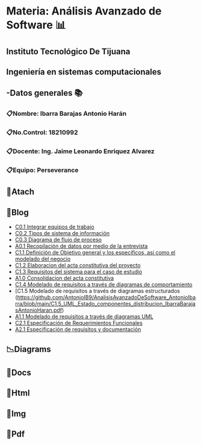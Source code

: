 # Materia: Análisis Avanzado de Software :bar_chart:

## Instituto Tecnológico De Tijuana
## Ingeniería en sistemas computacionales


## -Datos generales :books:
### :clipboard:Nombre: Ibarra Barajas Antonio Harán
### :clipboard:No.Control: 18210992
### :clipboard:Docente: Ing. Jaime Leonardo Enriquez Alvarez 
### :clipboard:Equipo: Perseverance



## :memo:Atach
## :memo:Blog
- [C0.1 Integrar equipos de trabajo](https://github.com/AntonioIB9/AnalisisAvanzadoDeSoftware_AntonioIbarra/blob/main/C0.1_IntegrarEquiposdeTrabajo_AntonioHar%C3%A1nIbarraBarajas.pdf)
- [C0.2 Tipos de sistema de información](https://github.com/AntonioIB9/AnalisisAvanzadoDeSoftware_AntonioIbarra/blob/main/C0.2_Tipo_de_Sistema_Desarrollar_AntonioHaranIbarraBarajas.pdf)
- [C0.3 Diagrama de flujo de proceso](https://github.com/AntonioIB9/AnalisisAvanzadoDeSoftware_AntonioIbarra/blob/main/C0.3_DiagramadeFlujo_Proceso_AntonioHaranIbarraBarajas.pdf) 
- [A0.1 Recopilación de datos por medio de la entrevista](https://github.com/AntonioIB9/AnalisisAvanzadoDeSoftware_AntonioIbarra/blob/main/A0.1_Interview_Compilation_AntonioHaranIbarraBarajas.pdf)
- [C1.1 Definición de Objetivo general y los especificos, asi como el modelado del negocio](https://github.com/AntonioIB9/AnalisisAvanzadoDeSoftware_AntonioIbarra/blob/main/C1.1_ObjetivosGenerales_especificos_AntonioHaranIbarraBarajas.pdf)
- [C1.2 Elaboracion del acta constitutiva del proyecto](https://github.com/AntonioIB9/AnalisisAvanzadoDeSoftware_AntonioIbarra/blob/main/C1.2_ActaConstitutiva_delProyecto_AntonioHar%C3%A1nIbarraBarajas.pdf)
- [C1.3 Requisitos del sistema para el caso de estudio](https://github.com/AntonioIB9/AnalisisAvanzadoDeSoftware_AntonioIbarra/blob/main/C1.3_Requisitos_del_sistema_AntonioHaranIbarraBarajas.pdf) 
- [A1.0 Consolidacion del acta constitutiva](https://github.com/AntonioIB9/AnalisisAvanzadoDeSoftware_AntonioIbarra/blob/main/A1.0_Consolidation_of_the_Constitutive_Act_IbarraBarajasAntonioHaran.pdf) 
- [C1.4 Modelado de requisitos a través de diagramas de comportamiento](https://github.com/AntonioIB9/AnalisisAvanzadoDeSoftware_AntonioIbarra/blob/main/C1.4_UML_Casos_de_uso_secuencia_clases_IbarraBarajasAntonioHaran.pdf)
- [C1.5  Modelado de requisitos a través de diagramas estructurados (https://github.com/AntonioIB9/AnalisisAvanzadoDeSoftware_AntonioIbarra/blob/main/C1.5_UML_Estado_componentes_distribucion_IbarraBarajasAntonioHaran.pdf)
- [A1.1  Modelado de requisitos a través de diagramas UML](https://github.com/AntonioIB9/AnalisisAvanzadoDeSoftware_AntonioIbarra/blob/main/A1.1_Modelingrequirements_UML_IbarraBarajasAntonioHaran.pdf) 
- [C2.1 Especificación de Requerimientos Funcionales](https://github.com/AntonioIB9/AnalisisAvanzadoDeSoftware_AntonioIbarra/blob/main/C2.1Especificaci%C3%B3n%20de%20Requerimientos%20Funcionales_IbarraBarajasAntonioHar%C3%A1n.pdf)
- [A2.1 Especificación de requisitos y documentación]()

## :chart_with_downwards_trend:Diagrams
## :page_facing_up:Docs
## :page_with_curl:Html
## :sunrise:Img
## :book:Pdf
